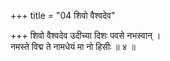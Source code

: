 +++
title = "04 शिवो वैश्वदेव"

+++
शिवो वैश्वदेव उदीच्या दिशः पवसे नभस्वान् ।  
नमस्ते विद्म ते नामधेयं मा नो हिसीः ॥ ४ ॥